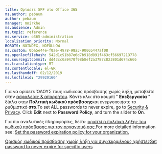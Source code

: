 ```yaml
---
title: Ορίσετε SPF στο Office 365
ms.author: pebaum
author: pebaum
manager: mnirkhe
ms.audience: Admin
ms.topic: reference
ms.service: o365-administration
localization_priority: Normal
ROBOTS: NOINDEX, NOFOLLOW
ms.custom: 0ba5e44e-f0ae-4978-98a3-90065447af08
ms.openlocfilehash: 542d1c91b87e6d7b918d091f463cf56697213778
ms.sourcegitcommit: dd43cc0a9470f98b8ef2a3787c823801d674c666
ms.translationtype: MT
ms.contentlocale: el-GR
ms.lasthandoff: 02/12/2019
ms.locfileid: "29920160"
---
```

<span data-ttu-id="dec13-p101">Για να ορίσετε ΌΛΟΥΣ τους κωδικούς πρόσβασης χωρίς λήξη, μεταβείτε στην [ασφαλείας &amp; απορρήτου](https://portal.office.com/adminportal/home#/settings/security). Κάντε κλικ στο κουμπί " **Επεξεργασία** " δίπλα στην **Πολιτική κωδικού πρόσβασης**και ενεργοποιήστε το ρυθμιστικό **στο**.</span><span class="sxs-lookup"><span data-stu-id="dec13-p101">To set ALL passwords to never expire, go to [Security &amp; Privacy](https://portal.office.com/adminportal/home#/settings/security). Click **Edit** next to **Password Policy**, and turn the slider to **On**.</span></span>
  
<span data-ttu-id="dec13-104">Για πιο αναλυτικές πληροφορίες, δείτε: [οριστεί η πολιτική λήξης του κωδικού πρόσβασης για τον οργανισμό σας.](https://support.office.com/article/0f54736f-eb22-414c-8273-498a0918678f)</span><span class="sxs-lookup"><span data-stu-id="dec13-104">For more detailed information see: [Set the password expiration policy for your organization.](https://support.office.com/article/0f54736f-eb22-414c-8273-498a0918678f)</span></span>
  
[<span data-ttu-id="dec13-105">Ορισμός κωδικού πρόσβασης χωρίς λήξη για συγκεκριμένους χρήστες</span><span class="sxs-lookup"><span data-stu-id="dec13-105">Set password to never expire for specific users</span></span>](https://support.office.com/article/f493e3af-e1d8-4668-9211-230c245a0466)
  
